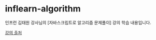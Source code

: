 # inflearn-algorithm
인프런 김태원 강사님의 [자바스크립트로 알고리즘 문제풀이] 강의 학습 내용입니다.

[강의 출처](https://www.inflearn.com/course/%EC%9E%90%EB%B0%94%EC%8A%A4%ED%81%AC%EB%A6%BD%ED%8A%B8-%EC%95%8C%EA%B3%A0%EB%A6%AC%EC%A6%98-%EB%AC%B8%EC%A0%9C%ED%92%80%EC%9D%B4/dashboard)
